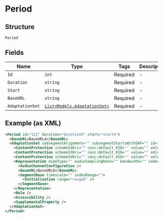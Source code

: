 
# Period

## Structure

`Period`

## Fields

| Name | Type | Tags | Description |
|  --- | --- | --- | --- |
| `Id` | `int` | Required | - |
| `Duration` | `string` | Required | - |
| `Start` | `string` | Required | - |
| `BaseURL` | `string` | Required | - |
| `AdaptationSet` | [`List<Models.AdaptationSet>`](../../doc/models/adaptation-set.md) | Required | - |

## Example (as XML)

```xml
<Period id="112" duration="duration6" start="start4">
  <BaseURL>BaseURL4</BaseURL>
  <AdaptationSet subsegmentAlignment="" subsegmentStartsWithSAP="" id="" lang="" contentType="" frameRate="" par="" maxWidth="" maxHeight="">
    <ContentProtection schemeIdUri="" cenc:default_KID="" value="" xmlns:cenc="urn:mpeg:dash:schema:mpd:2011" />
    <ContentProtection schemeIdUri="" cenc:default_KID="" value="" xmlns:cenc="urn:mpeg:dash:schema:mpd:2011" />
    <ContentProtection schemeIdUri="" cenc:default_KID="" value="" xmlns:cenc="urn:mpeg:dash:schema:mpd:2011" />
    <Representation mimeType="" audioSamplingRate="" bandwidth="" codecs="" id="" sar="" height="" width="">
      <AudioChannelConfiguration />
      <BaseURL>BaseURL6</BaseURL>
      <SegmentBase timescale="" indexRange="">
        <Initialization range="range6" />
      </SegmentBase>
    </Representation>
    <Role />
    <Accessibility />
    <SupplementalProperty />
  </AdaptationSet>
</Period>
```

